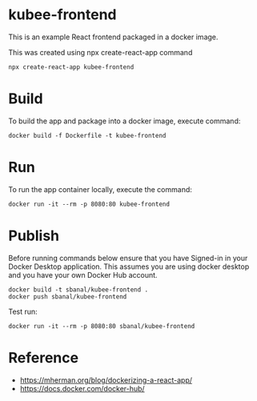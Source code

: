 
# kubee-frontend

This is an example React frontend packaged in a docker image.

This was created using npx create-react-app command
```
npx create-react-app kubee-frontend
```

# Build

To build the app and package into a docker image, execute command:
```
docker build -f Dockerfile -t kubee-frontend 
```

# Run

To run the app container locally, execute the command:
```
docker run -it --rm -p 8080:80 kubee-frontend
```

# Publish

Before running commands below ensure that you have Signed-in in your Docker Desktop application.
This assumes you are using docker desktop and you have your own Docker Hub account.

```
docker build -t sbanal/kubee-frontend .
docker push sbanal/kubee-frontend
```

Test run:
```
docker run -it --rm -p 8080:80 sbanal/kubee-frontend
```

# Reference

* https://mherman.org/blog/dockerizing-a-react-app/
* https://docs.docker.com/docker-hub/
